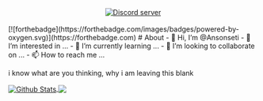 <div align="center">
<a href="https://discord.gg/gTsEzHjSpu"><img src="https://img.shields.io/discord/842068766108286997?color=5865F2&logo=discord&logoColor=white" alt="Discord server" /></a>
  </div>
<br>
[![forthebadge](https://forthebadge.com/images/badges/powered-by-oxygen.svg)](https://forthebadge.com)
# About
- 👋 Hi, I’m @Ansonseti
- 👀 I’m interested in ...
- 🌱 I’m currently learning ...
- 💞️ I’m looking to collaborate on ...
- 📫 How to reach me ...

i know what are you thinking, why i am leaving this blank
<br>

<a href="https://github.com/Ansonseti">
  <img align="center" src="https://github-readme-stats.vercel.app/api?username=ansonseti&show_icons=true&theme=radical" alt="Github Stats"/>
  
  <img align="center" src="https://github-readme-stats.vercel.app/api/top-langs?username=ansonseti&layout=compact&theme=material-palenight"/>
</a>
<!---
Ansonseti/Ansonseti is a ✨ special ✨ repository because its `README.md` (this file) appears on your GitHub profile.
You can click the Preview link to take a look at your changes.
--->

